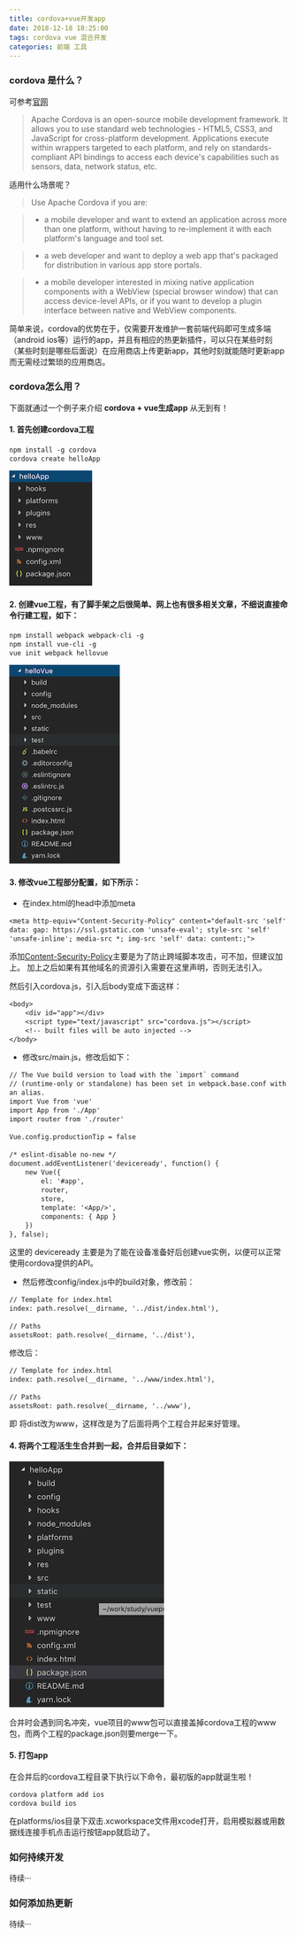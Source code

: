 ```yaml
---
title: cordova+vue开发app
date: 2018-12-18 18:25:00
tags: cordova vue 混合开发
categories: 前端 工具
---
```


### cordova 是什么？
可参考[官网](https://cordova.apache.org)
>Apache Cordova is an open-source mobile development framework. It allows you to use standard web technologies - HTML5, CSS3, and JavaScript for cross-platform development. Applications execute within wrappers targeted to each platform, and rely on standards-compliant API bindings to access each device's capabilities such as sensors, data, network status, etc.

适用什么场景呢？
>Use Apache Cordova if you are:

>* a mobile developer and want to extend an application across more than one platform, without having to re-implement it with each platform's language and tool set.

>* a web developer and want to deploy a web app that's packaged for distribution in various app store portals.

>* a mobile developer interested in mixing native application components with a WebView (special browser window) that can access device-level APIs, or if you want to develop a plugin interface between native and WebView components.

简单来说，cordova的优势在于，仅需要开发维护一套前端代码即可生成多端（android ios等）运行的app，并且有相应的热更新插件，可以只在某些时刻（某些时刻是哪些后面说）在应用商店上传更新app，其他时刻就能随时更新app而无需经过繁琐的应用商店。

### cordova怎么用？

下面就通过一个例子来介绍 **cordova + vue生成app** 从无到有！

#### 1. 首先创建cordova工程
```
npm install -g cordova
cordova create helloApp
```
![cordova工程目录](../img/helloCordova.png)
#### 2. 创建vue工程，有了脚手架之后很简单、网上也有很多相关文章，不细说直接命令行建工程，如下：
```
npm install webpack webpack-cli -g
npm install vue-cli -g
vue init webpack hellovue
```
![vue工程目录](../img/helloVue.png)
#### 3. 修改vue工程部分配置，如下所示：
* 在index.html的head中添加meta

```
<meta http-equiv="Content-Security-Policy" content="default-src 'self' data: gap: https://ssl.gstatic.com 'unsafe-eval'; style-src 'self' 'unsafe-inline'; media-src *; img-src 'self' data: content:;">
```
添加[Content-Security-Policy](https://developer.mozilla.org/en-US/docs/Web/HTTP/Headers/Content-Security-Policy)主要是为了防止跨域脚本攻击，可不加，但建议加上。
加上之后如果有其他域名的资源引入需要在这里声明，否则无法引入。

然后引入cordova.js，引入后body变成下面这样：

```
<body>
    <div id="app"></div>
    <script type="text/javascript" src="cordova.js"></script>
    <!-- built files will be auto injected -->
</body>
```

* 修改src/main.js，修改后如下：

```
// The Vue build version to load with the `import` command
// (runtime-only or standalone) has been set in webpack.base.conf with an alias.
import Vue from 'vue'
import App from './App'
import router from './router'

Vue.config.productionTip = false

/* eslint-disable no-new */
document.addEventListener('deviceready', function() {
  	new Vue({
		el: '#app',
		router,
		store,
		template: '<App/>',
		components: { App }
  	})
}, false);
```
这里的 deviceready 主要是为了能在设备准备好后创建vue实例，以便可以正常使用cordova提供的API。

* 然后修改config/index.js中的build对象，修改前：

```
// Template for index.html
index: path.resolve(__dirname, '../dist/index.html'),

// Paths
assetsRoot: path.resolve(__dirname, '../dist'),
```
修改后：

```
// Template for index.html
index: path.resolve(__dirname, '../www/index.html'),

// Paths
assetsRoot: path.resolve(__dirname, '../www'),
```
即 将dist改为www，这样改是为了后面将两个工程合并起来好管理。

#### 4. 将两个工程活生生合并到一起，合并后目录如下：
![合并后工程目录](../img/helloApp.png)

合并时会遇到同名冲突，vue项目的www包可以直接盖掉cordova工程的www包，而两个工程的package.json则要merge一下。

#### 5. 打包app
在合并后的cordova工程目录下执行以下命令，最初版的app就诞生啦！

```
cordova platform add ios
cordova build ios
```
在platforms/ios目录下双击.xcworkspace文件用xcode打开，启用模拟器或用数据线连接手机点击运行按钮app就启动了。

### 如何持续开发
待续···
### 如何添加热更新
待续···

